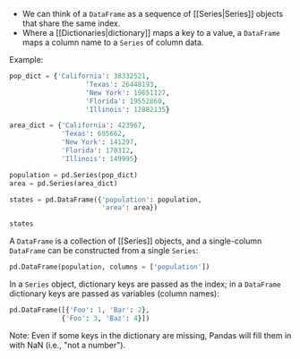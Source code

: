 - We can think of a `DataFrame` as a sequence of [[Series|Series]] objects that share the same index.
- Where a [[Dictionaries|dictionary]] maps a key to a value, a `DataFrame` maps a column name to a `Series` of column data.

Example:
```Python
pop_dict = {'California': 38332521,
                   'Texas': 26448193,
                   'New York': 19651127,
                   'Florida': 19552860,
                   'Illinois': 12882135}

area_dict = {'California': 423967,
			 'Texas': 695662,
			 'New York': 141297,
             'Florida': 170312,
             'Illinois': 149995}

population = pd.Series(pop_dict)
area = pd.Series(area_dict)

states = pd.DataFrame({'population': population,
                       'area': area})

states
```

A `DataFrame` is a collection of [[Series]] objects, and a single-column `DataFrame` can be constructed from a single `Series`:

```Python
pd.DataFrame(population, columns = ['population'])
```

In a `Series` object, dictionary keys are passed as the index; in a `DataFrame` dictionary keys are passed as variables (column names):
```Python
pd.DataFrame([{'Foo': 1, 'Bar': 2},
			 {'Foo': 3, 'Baz': 4}])
```
Note: Even if some keys in the dictionary are missing, Pandas will fill them in with NaN (i.e., "not a number").

